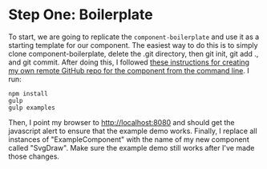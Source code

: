 # Step One: Boilerplate

To start, we are going to replicate the `component-boilerplate` and use it as a starting template for our component. The easiest way to do this is to simply clone component-boilerplate, delete the .git directory, then git init, git add ., and git commit. After doing this, I followed [these instructions for creating my own remote GitHub repo for the component from the command line](https://help.github.com/articles/adding-an-existing-project-to-github-using-the-command-line/). I run:

```
npm install
gulp
gulp examples
```

Then, I point my browser to [http:\/\/localhost:8080](http://localhost:8080) and should get the javascript alert to ensure that the example demo works. Finally, I replace all instances of "ExampleComponent" with the name of my new component called "SvgDraw". Make sure the example demo still works after I've made those changes.

